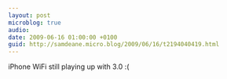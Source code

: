 ```yaml
---
layout: post
microblog: true
audio: 
date: 2009-06-16 01:00:00 +0100
guid: http://samdeane.micro.blog/2009/06/16/t2194040419.html
---
```

iPhone WiFi still playing up with 3.0 :(
